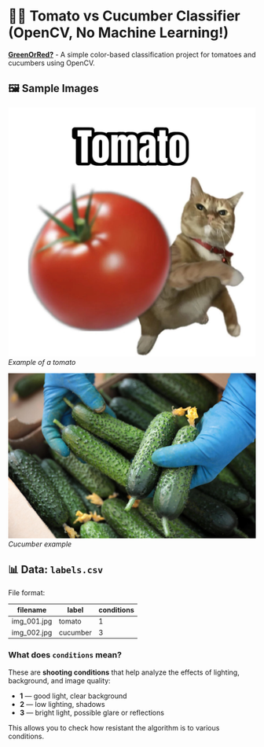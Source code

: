 # 🍅🥒 Tomato vs Cucumber Classifier (OpenCV, No Machine Learning!)


**[GreenOrRed?](GreenOrRed.ipynb)** - A simple color-based classification project for tomatoes and cucumbers using OpenCV.  


## 🖼️ Sample Images

![tomato](images/img_001.jpg)  
*Example of a tomato*

![cucumber](images/img_024.jpg)
*Cucumber example*

## 📊 Data: `labels.csv`

File format:

| filename | label     | conditions |
|---------|-----------|------------|
| img_001.jpg | tomato | 1 |
| img_002.jpg | cucumber | 3 |


### What does `conditions` mean?

These are **shooting conditions** that help analyze the effects of lighting, background, and image quality:

- **1** — good light, clear background
- **2** — low lighting, shadows
- **3** — bright light, possible glare or reflections

 This allows you to check how resistant the algorithm is to various conditions.
